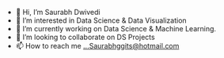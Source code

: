 - 👋 Hi, I’m Saurabh Dwivedi
- 👀 I’m interested in Data Science & Data Visualization
- 🌱 I’m currently working on Data Science & Machine Learning.
- 💞️ I’m looking to collaborate on DS Projects 
- 📫 How to reach me ...Saurabhggits@hotmail.com

<!---
Saurabhjci/Saurabhjci is a ✨ special ✨ repository because its `README.md` (this file) appears on your GitHub profile.
You can click the Preview link to take a look at your changes.
--->
